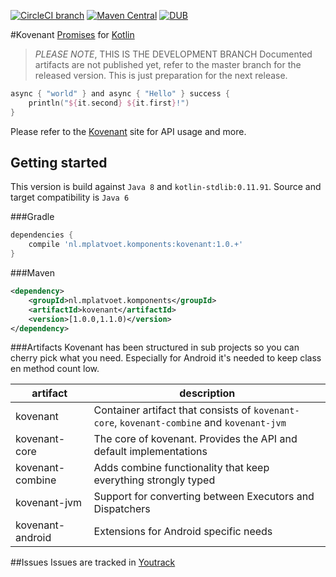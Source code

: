 [![CircleCI branch](https://img.shields.io/circleci/project/mplatvoet/kovenant/master.svg)](https://circleci.com/gh/mplatvoet/kovenant/tree/master) [![Maven Central](https://img.shields.io/maven-central/v/nl.mplatvoet.komponents/kovenant.svg)](http://search.maven.org/#browse%7C-339523586) [![DUB](https://img.shields.io/dub/l/vibe-d.svg)](https://github.com/mplatvoet/kovenant/blob/master/LICENSE)

#Kovenant
[Promises](http://en.wikipedia.org/wiki/Futures_and_promises) for [Kotlin](http://kotlinlang.org)

> *PLEASE NOTE*, THIS IS THE DEVELOPMENT BRANCH
> Documented artifacts are not published yet, refer to the master branch for the released version.
> This is just preparation for the next release.

```kt
async { "world" } and async { "Hello" } success {
    println("${it.second} ${it.first}!")
}
```

Please refer to the [Kovenant](http://kovenant.mplatvoet.nl) site for API usage and more.
 
## Getting started
This version is build against `Java 8` and `kotlin-stdlib:0.11.91`.
Source and target compatibility is `Java 6`

###Gradle
```groovy
dependencies {
    compile 'nl.mplatvoet.komponents:kovenant:1.0.+'
}
```

###Maven
```xml
<dependency>
	<groupId>nl.mplatvoet.komponents</groupId>
	<artifactId>kovenant</artifactId>
	<version>[1.0.0,1.1.0)</version>
</dependency>
```

###Artifacts
Kovenant has been structured in sub projects so you can cherry pick what you need. Especially for Android
it's needed to keep class en method count low. 

|artifact          |description                                                                                        |
|------------------|---------------------------------------------------------------------------------------------------|
|kovenant          |Container artifact that consists of `kovenant-core`, `kovenant-combine` and `kovenant-jvm`         |
|kovenant-core     |The core of kovenant. Provides the API and default implementations                                 |
|kovenant-combine  |Adds combine functionality that keep everything strongly typed                                     |
|kovenant-jvm      |Support for converting between Executors and Dispatchers                                           |
|kovenant-android  |Extensions for Android specific needs                                                              | 

##Issues
Issues are tracked in [Youtrack](http://komponents.myjetbrains.com/youtrack/issues?q=project%3A+Kovenant)